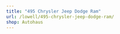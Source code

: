 ```yaml
---
title: "495 Chrysler Jeep Dodge Ram"
url: /lowell/495-chrysler-jeep-dodge-ram/
shop: Autohaus
---
```


